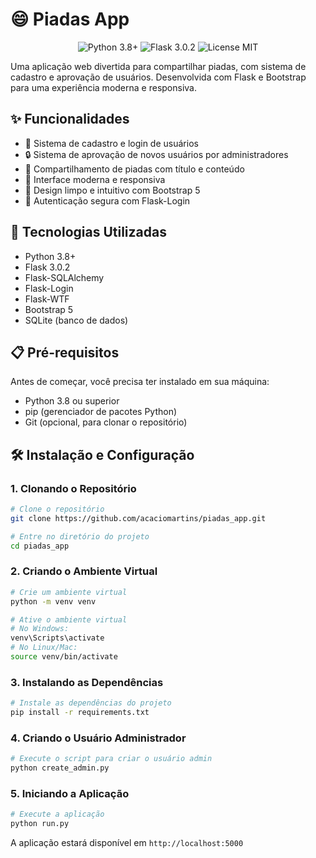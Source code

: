 # 😄 Piadas App

<div align="center">
  <img src="https://img.shields.io/badge/python-3.8+-blue.svg" alt="Python 3.8+">
  <img src="https://img.shields.io/badge/flask-3.0.2-green.svg" alt="Flask 3.0.2">
  <img src="https://img.shields.io/badge/license-MIT-yellow.svg" alt="License MIT">
</div>

Uma aplicação web divertida para compartilhar piadas, com sistema de cadastro e aprovação de usuários. Desenvolvida com Flask e Bootstrap para uma experiência moderna e responsiva.

## ✨ Funcionalidades

- 👤 Sistema de cadastro e login de usuários
- 🔒 Sistema de aprovação de novos usuários por administradores
- 📝 Compartilhamento de piadas com título e conteúdo
- 📱 Interface moderna e responsiva
- 🎨 Design limpo e intuitivo com Bootstrap 5
- 🔐 Autenticação segura com Flask-Login

## 🚀 Tecnologias Utilizadas

- Python 3.8+
- Flask 3.0.2
- Flask-SQLAlchemy
- Flask-Login
- Flask-WTF
- Bootstrap 5
- SQLite (banco de dados)

## 📋 Pré-requisitos

Antes de começar, você precisa ter instalado em sua máquina:
- Python 3.8 ou superior
- pip (gerenciador de pacotes Python)
- Git (opcional, para clonar o repositório)

## 🛠️ Instalação e Configuração

### 1. Clonando o Repositório

```bash
# Clone o repositório
git clone https://github.com/acaciomartins/piadas_app.git

# Entre no diretório do projeto
cd piadas_app
```

### 2. Criando o Ambiente Virtual

```bash
# Crie um ambiente virtual
python -m venv venv

# Ative o ambiente virtual
# No Windows:
venv\Scripts\activate
# No Linux/Mac:
source venv/bin/activate
```

### 3. Instalando as Dependências

```bash
# Instale as dependências do projeto
pip install -r requirements.txt
```

### 4. Criando o Usuário Administrador

```bash
# Execute o script para criar o usuário admin
python create_admin.py
```

### 5. Iniciando a Aplicação

```bash
# Execute a aplicação
python run.py
```

A aplicação estará disponível em `http://localhost:5000`
